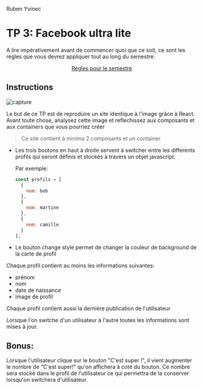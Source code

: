 ﻿Ruben Yvinec 

# TP 3: Facebook ultra lite

A lire impérativement avant de commencer quoi que ce soit, ce sont les règles que vous devrez appliquer tout au long du semestre:

<p align="center">
 <a href="https://github.com/clementAC/Instructions-Technologies-Web-OCRES-Ing4/blob/master/README.md">Règles pour le semestre</a>
</p>

## Instructions

![capture](./capture.png)

Le but de ce TP est de reproduire un site identique à l'image grâce à React. Avant toute chose, analysez cette image et reflechissez aux composants et aux containers que vous pourriez créer

> Ce site contient à minima 2 composants et un container

- Les trois boutons en haut à droite servent à switcher entre les differents profils qui seront définis et stockés à travers un objet javascript.

  Par exemple:

  ```javascript
  const profils = [
    {
      nom: bob
    },
    {
      nom: martine
    },
    {
      nom: camille
    }
  ];
  ```

- Le bouton change style permet de changer la couleur de background de la carte de profil

Chaque profil contient au moins les informations suivantes:

- prénom
- nom
- date de naissance
- image de profil

Chaque profil contient aussi la dernière publication de l'utilisateur

Lorsque l'on switche d'un utilisateur à l'autre toutes les informations sont mises à jour.

## Bonus:

Lorsque l'utilisateur clique sur le bouton "C'est super !", il vient augmenter le nombre de "C'est super!" qu'on affichera à coté du bouton.
Ce nombre sera stocké dans le profil de l'utilisateur ce qui permettra de la conserver lorsqu'on switchera d'utilisateur.
